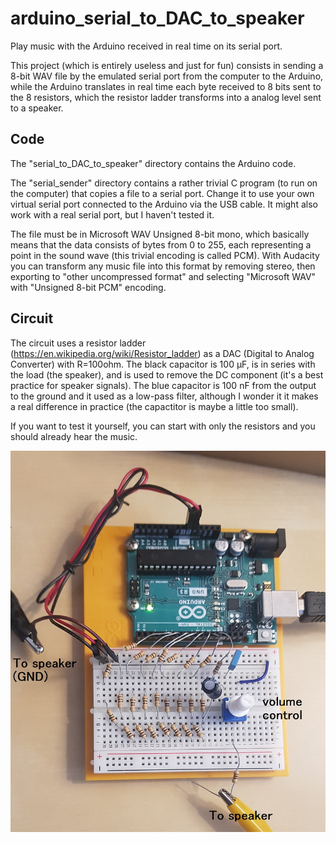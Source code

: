 # arduino_serial_to_DAC_to_speaker
Play music with the Arduino received in real time on its serial port.

This project (which is entirely useless and just for fun) consists in sending a 8-bit WAV file by the emulated serial port from the computer to the Arduino, while the Arduino translates in real time each byte received to 8 bits sent to the 8 resistors, which the resistor ladder transforms into a analog level sent to a speaker.

## Code
The "serial_to_DAC_to_speaker" directory contains the Arduino code.

The "serial_sender" directory contains a rather trivial C program (to run on the computer) that copies a file to a serial port. Change it to use your own virtual serial port connected to the Arduino via the USB cable. It might also work with a real serial port, but I haven't tested it.

The file must be in Microsoft WAV Unsigned 8-bit mono, which basically means that the data consists of bytes from 0 to 255, each representing a point in the sound wave (this trivial encoding is called PCM). With Audacity you can transform any music file into this format by removing stereo, then exporting to "other uncompressed format" and selecting "Microsoft WAV" with "Unsigned 8-bit PCM" encoding.

## Circuit
The circuit uses a resistor ladder (https://en.wikipedia.org/wiki/Resistor_ladder) as a DAC (Digital to Analog Converter) with R=100ohm. The black capacitor is 100 µF, is in series with the load (the speaker), and is used to remove the DC component (it's a best practice for speaker signals). The blue capacitor is 100 nF from the output to the ground and it used as a low-pass filter, although I wonder it it makes a real difference in practice (the capactitor is maybe a little too small).

If you want to test it yourself, you can start with only the resistors and you should already hear the music.

![Overview](/images/overwith_with_annot.jpg?raw=true)
